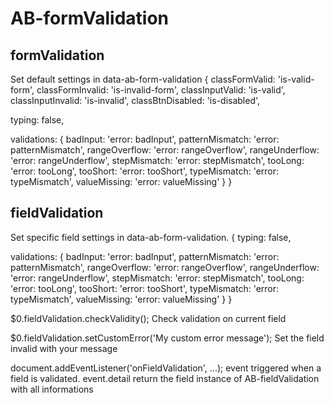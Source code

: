 # AB-formValidation

## formValidation
Set default settings in data-ab-form-validation
{
  classFormValid: 'is-valid-form',
  classFormInvalid: 'is-invalid-form',
  classInputValid: 'is-valid',
  classInputInvalid: 'is-invalid',
  classBtnDisabled: 'is-disabled',

  typing: false,

  validations: {
    badInput: 'error: badInput',
    patternMismatch: 'error: patternMismatch',
    rangeOverflow: 'error: rangeOverflow',
    rangeUnderflow: 'error: rangeUnderflow',
    stepMismatch: 'error: stepMismatch',
    tooLong: 'error: tooLong',
    tooShort: 'error: tooShort',
    typeMismatch: 'error: typeMismatch',
    valueMissing: 'error: valueMissing'
  }
}


## fieldValidation
Set specific field settings in data-ab-form-validation.
{
  typing: false,

  validations: {
    badInput: 'error: badInput',
    patternMismatch: 'error: patternMismatch',
    rangeOverflow: 'error: rangeOverflow',
    rangeUnderflow: 'error: rangeUnderflow',
    stepMismatch: 'error: stepMismatch',
    tooLong: 'error: tooLong',
    tooShort: 'error: tooShort',
    typeMismatch: 'error: typeMismatch',
    valueMissing: 'error: valueMissing'
  }
}

$0.fieldValidation.checkValidity();
Check validation on current field

$0.fieldValidation.setCustomError('My custom error message');
Set the field invalid with your message

document.addEventListener('onFieldValidation', ...);
event triggered when a field is validated.
event.detail return the field instance of AB-fieldValidation with all informations


